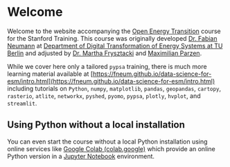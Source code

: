 # Welcome

Welcome to the website accompanying the [Open Energy Transition](https://openenergytransition.org/) course for the Stanford Training. This course was originally developed [Dr. Fabian Neumann](https://neumann.fyi) at [Department of Digital Transformation of Energy Systems at TU Berlin](https://www.tu.berlin/ensys) and adjusted by [Dr. Martha Frysztacki](https://www.linkedin.com/in/marthamaria93/) and [Maximilian Parzen](https://www.linkedin.com/in/maximilian-parzen-b047a1126/).

While we cover here only a tailored `pypsa` training, there is much more learning material available at [https://fneum.github.io/data-science-for-esm/intro.html](https://fneum.github.io/data-science-for-esm/intro.html) including tutorials on `Python`, `numpy`, `matplotlib`, `pandas`, `geopandas`, `cartopy`, `rasterio`, `atlite`, `networkx`, `pyshed`, `pyomo`, `pypsa`, `plotly`, `hvplot`, and `streamlit`.

## Using Python without a local installation

You can even start the course without a local Python installation using online services like  [Google Colab (colab.google)](https://colab.google) which provide an online Python version
in a [Jupyter Notebook](jupyter.org/) environment.
